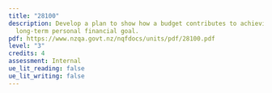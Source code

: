 ```yaml
---
title: "28100"
description: Develop a plan to show how a budget contributes to achieving a
  long-term personal financial goal.
pdf: https://www.nzqa.govt.nz/nqfdocs/units/pdf/28100.pdf
level: "3"
credits: 4
assessment: Internal
ue_lit_reading: false
ue_lit_writing: false
---
```

